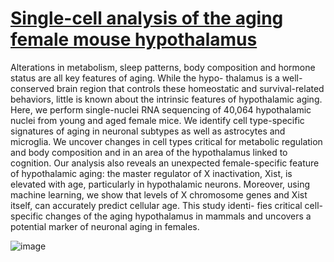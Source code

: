 # [Single-cell analysis of the aging female mouse hypothalamus](https://doi.org/10.1038/s43587-022-00246-4)

Alterations in metabolism, sleep patterns, body composition and hormone status are all key features of aging. While the hypo- thalamus is a well-conserved brain region that controls these homeostatic and survival-related behaviors, little is known about the intrinsic features of hypothalamic aging. Here, we perform single-nuclei RNA sequencing of 40,064 hypothalamic nuclei from young and aged female mice. We identify cell type-specific signatures of aging in neuronal subtypes as well as astrocytes and microglia. We uncover changes in cell types critical for metabolic regulation and body composition and in an area of the hypothalamus linked to cognition. Our analysis also reveals an unexpected female-specific feature of hypothalamic aging: the master regulator of X inactivation, Xist, is elevated with age, particularly in hypothalamic neurons. Moreover, using machine learning, we show that levels of X chromosome genes and Xist itself, can accurately predict cellular age. This study identi- fies critical cell-specific changes of the aging hypothalamus in mammals and uncovers a potential marker of neuronal aging in females.

 ![image](https://media.springernature.com/full/springer-static/image/art%3A10.1038%2Fs43587-022-00246-4/MediaObjects/43587_2022_246_Fig1_HTML.png?as=webp)

